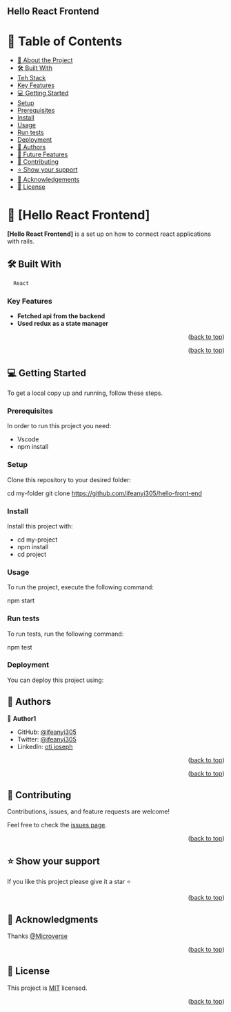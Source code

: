 ## Hello React Frontend

<a name="readme-top"></a>

# 📗 Table of Contents

- [📖 About the Project](#about-project)
- [🛠 Built With](#built-with)
- [Teh Stack](#tech-stack)
- [Key Features](#key-features)
- [💻 Getting Started](#getting-started)
- [Setup](c#setup)
- [Prerequisites](#prerequisites)
- [Install](#install)
- [Usage](#usage)
- [Run tests](#run-tests)
- [Deployment](#triangular_flag_on_post-deployment)
- [👥 Authors](#authors)
- [🔭 Future Features](#future-features)
- [🤝 Contributing](#contributing)
- [⭐️ Show your support](#support)
- [🙏 Acknowledgements](#acknowledgements)
- [📝 License](#license)

<!-- PROJECT DESCRIPTION -->

# 📖 [Hello React Frontend] <a name="about-project"></a>

>

**[Hello React Frontend]** is a set up on how to connect react applications with rails.

## 🛠 Built With <a name="built-with"></a>
```sh
  React
```


<!-- Features -->

### Key Features <a name="key-features"></a>

- **Fetched api from the backend**
- **Used redux as a state manager**

<p align="right">(<a href="#readme-top">back to top</a>)</p>

<p align="right">(<a href="#readme-top">back to top</a>)</p>

<!-- GETTING STARTED -->

## 💻 Getting Started <a name="getting-started"></a>


To get a local copy up and running, follow these steps.

### Prerequisites

In order to run this project you need:
 <ul>
   <li>Vscode</li>
   <li>npm install</li>
 </ul>

### Setup

Clone this repository to your desired folder:

 cd my-folder
  git clone https://github.com/ifeanyi305/hello-front-end

### Install

Install this project with:

 <ul>
   <li>cd my-project</li>
  <li>npm install</li>
  <li>cd project</li>
 </ul>

### Usage

To run the project, execute the following command:

  npm start

### Run tests

To run tests, run the following command:

  npm test


### Deployment

You can deploy this project using:

<!--
Example:

```sh

```
 -->



<!-- AUTHORS -->

## 👥 Authors <a name="authors"></a>


👤 **Author1**

- GitHub: [@ifeanyi305](https://github.com/ifeanyi305)
- Twitter: [@ifeanyi305](https://twitter.com/ifeanyi2020)
- LinkedIn: [oti joseph](https://www.linkedin.com/in/oti-joseph-ifeanyi/)


<p align="right">(<a href="#readme-top">back to top</a>)</p>


<p align="right">(<a href="#readme-top">back to top</a>)</p>

<!-- CONTRIBUTING -->

## 🤝 Contributing <a name="contributing"></a>

Contributions, issues, and feature requests are welcome!

Feel free to check the [issues page](../../issues/).

<p align="right">(<a href="#readme-top">back to top</a>)</p>

<!-- SUPPORT -->

## ⭐️ Show your support <a name="support"></a>


If you like this project please give it a star ⭐️

<p align="right">(<a href="#readme-top">back to top</a>)</p>

<!-- ACKNOWLEDGEMENTS -->

## 🙏 Acknowledgments <a name="acknowledgements"></a>


Thanks [@Microverse](https://www.microverse.org/)

<p align="right">(<a href="#readme-top">back to top</a>)</p>


<!-- LICENSE -->

## 📝 License <a name="license"></a>

This project is [MIT](./LICENSE) licensed.

<p align="right">(<a href="#readme-top">back to top</a>)</p>

